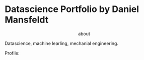 # Datascience Portfolio by Daniel Mansfeldt

<p style="text-align: center;">about</p>

Datascience, machine learling, mechanial engineering.

Profile:
